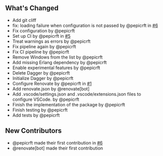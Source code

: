 ## What's Changed
* Add git cliff
* fix: loading failure when configuration is not passed by @pepicrft in [#6](https://github.com/tuist/scalar_plug/pull/6)
* Fix configuration by @pepicrft
* Set up CI by @pepicrft in [#5](https://github.com/tuist/scalar_plug/pull/5)
* Treat warnings as errors by @pepicrft
* Fix pipeline again by @pepicrft
* Fix CI pipeline by @pepicrft
* Remove Windows from the list by @pepicrft
* Add missing Erlang dependency by @pepicrft
* Enable experimental features by @pepicrft
* Delete Dagger by @pepicrft
* Initialize Dagger by @pepicrft
* Configure Renovate by @pepicrft in [#1](https://github.com/tuist/scalar_plug/pull/1)
* Add renovate.json by @renovate[bot]
* Add .vscode/settings.json and .vscode/extensions.json files to configure VSCode. by @pepicrft
* Finish the implementation of the package by @pepicrft
* Finish testing by @pepicrft
* Add tests by @pepicrft

## New Contributors
* @pepicrft made their first contribution in [#6](https://github.com/tuist/scalar_plug/pull/6)
* @renovate[bot] made their first contribution

<!-- generated by git-cliff -->
